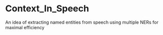 # Context_In_Speech
An idea of extracting named entities from speech using multiple NERs for maximal efficiency
